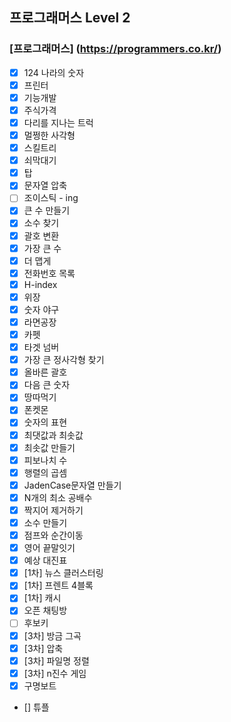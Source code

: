 ## 프로그래머스 Level 2
### [프로그래머스] (https://programmers.co.kr/)
- [x] 124 나라의 숫자
- [x] 프린터
- [x] 기능개발  
- [x] 주식가격  
- [x] 다리를 지나는 트럭
- [x] 멀쩡한 사각형  
- [x] 스킬트리  
- [x] 쇠막대기  
- [x] 탑  
- [x] 문자열 압축  
- [ ] 조이스틱 - ing  
- [x] 큰 수 만들기  
- [x] 소수 찾기  
- [x] 괄호 변환  
- [x] 가장 큰 수  
- [x] 더 맵게  
- [x] 전화번호 목록  
- [x] H-index  
- [x] 위장  
- [x] 숫자 야구  
- [x] 라면공장
- [x] 카펫
- [x] 타겟 넘버
- [x] 가장 큰 정사각형 찾기
- [x] 올바른 괄호  
- [x] 다음 큰 숫자
- [x] 땅따먹기
- [x] 폰켓몬
- [x] 숫자의 표현
- [x] 최댓값과 최솟값
- [x] 최솟값 만들기
- [x] 피보나치 수  
- [x] 행렬의 곱셈  
- [x] JadenCase문자열 만들기  
- [x] N개의 최소 공배수  
- [x] 짝지어 제거하기  
- [x] 소수 만들기  
- [x] 점프와 순간이동
- [x] 영어 끝말잇기
- [x] 예상 대진표
- [x] [1차] 뉴스 클러스터링
- [x] [1차] 프렌트 4블록
- [x] [1차] 캐시
- [x] 오픈 채팅방
- [ ] 후보키
- [x] [3차] 방금 그곡
- [x] [3차] 압축
- [x] [3차] 파일명 정렬
- [x] [3차] n진수 게임
- [x] 구명보트
- [] 튜플